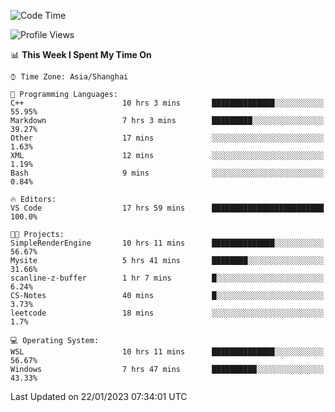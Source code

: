 <!--START_SECTION:waka-->
![Code Time](http://img.shields.io/badge/Code%20Time-606%20hrs%205%20mins-blue)

![Profile Views](http://img.shields.io/badge/Profile%20Views-0-blue)

📊 **This Week I Spent My Time On** 

```text
⌚︎ Time Zone: Asia/Shanghai

💬 Programming Languages: 
C++                      10 hrs 3 mins       ██████████████░░░░░░░░░░░   55.95% 
Markdown                 7 hrs 3 mins        █████████░░░░░░░░░░░░░░░░   39.27% 
Other                    17 mins             ░░░░░░░░░░░░░░░░░░░░░░░░░   1.63% 
XML                      12 mins             ░░░░░░░░░░░░░░░░░░░░░░░░░   1.19% 
Bash                     9 mins              ░░░░░░░░░░░░░░░░░░░░░░░░░   0.84%

🔥 Editors: 
VS Code                  17 hrs 59 mins      █████████████████████████   100.0%

🐱‍💻 Projects: 
SimpleRenderEngine       10 hrs 11 mins      ██████████████░░░░░░░░░░░   56.67% 
Mysite                   5 hrs 41 mins       ████████░░░░░░░░░░░░░░░░░   31.66% 
scanline-z-buffer        1 hr 7 mins         █░░░░░░░░░░░░░░░░░░░░░░░░   6.24% 
CS-Notes                 40 mins             █░░░░░░░░░░░░░░░░░░░░░░░░   3.73% 
leetcode                 18 mins             ░░░░░░░░░░░░░░░░░░░░░░░░░   1.7%

💻 Operating System: 
WSL                      10 hrs 11 mins      ██████████████░░░░░░░░░░░   56.67% 
Windows                  7 hrs 47 mins       ██████████░░░░░░░░░░░░░░░   43.33%

```


 Last Updated on 22/01/2023 07:34:01 UTC
<!--END_SECTION:waka-->